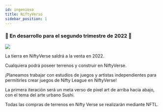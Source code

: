 ```yaml
---
id: ingenioso
title: NiftyVerso
sidebar_position: 1
---
```


### 🚧 En desarrollo para el segundo trimestre de 2022 🚧

![](/img/niftyverse-snarfy.gif)

La tierra en NiftyVerse saldrá a la venta en 2022.

Cualquiera podrá poseer terrenos y construir en NiftyVerse.

¡Planeamos trabajar con estudios de juegos y artistas independientes para permitirles crear juegos de Nifty League en NiftyVerse!

La primera iteración será un meta verso de pixel art de arriba hacia abajo, con el tema del arte urbano Sushi.

Todas las compras de terrenos en Nifty Verse se realizarán mediante NFTL.
